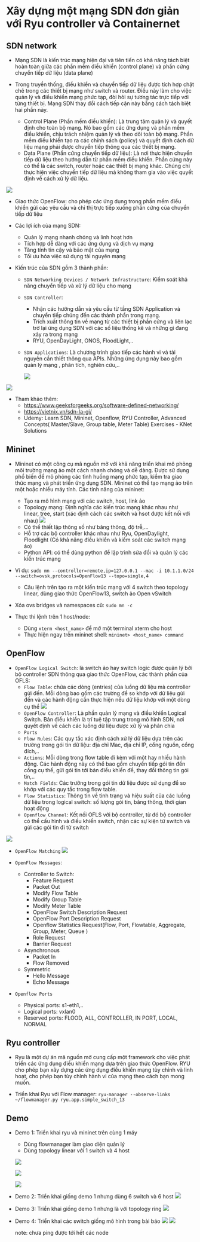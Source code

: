 # Xây dựng một mạng SDN đơn giản với Ryu controller và Containernet

## SDN network

- Mạng SDN là kiến trúc mạng hiện đại và tiên tiến có khả năng tách biệt hoàn toàn giữa các phần mềm điều khiển (control plane) và phần cứng chuyển tiếp dữ liệu (data plane)

- Trong truyền thống, điều khiển và chuyển tiếp dữ liệu được tích hợp chặt chẽ trong các thiết bị mạng như switch và router. Điều này làm cho việc quản lý và điều khiển mạng phức tạp, đòi hỏi sự tương tác trực tiếp với từng thiết bị. Mạng SDN thay đổi cách tiếp cận này bằng cách tách biệt hai phần này.
  - Control Plane (Phần mềm điều khiển): Là trung tâm quản lý và quyết định cho toàn bộ mạng. Nó bao gồm các ứng dụng và phần mềm điều khiển, chịu trách nhiệm quản lý và theo dõi toàn bộ mạng. Phần mềm điều khiển tạo ra các chính sách (policy) và quyết định cách dữ liệu mạng phải được chuyển tiếp thông qua các thiết bị mạng.
  - Data Plane (Phần cứng chuyển tiếp dữ liệu): Là nơi thực hiện chuyển tiếp dữ liệu theo hướng dẫn từ phần mềm điều khiển. Phần cứng này có thể là các switch, router hoặc các thiết bị mạng khác. Chúng chỉ thực hiện việc chuyển tiếp dữ liệu mà không tham gia vào việc quyết định về cách xử lý dữ liệu.

![](IMG/2023-08-12-09-01-03.png)

- Giao thức OpenFlow: cho phép các ứng dụng trong phần mềm điều khiển gửi các yêu cầu và chỉ thị trực tiếp xuống phần cứng của chuyển tiếp dữ liệu

- Các lợi ích của mạng SDN:
  - Quản lý mạng nhanh chóng và linh hoạt hơn
  - Tích hợp dễ dàng với các ứng dụng và dịch vụ mạng
  - Tăng tính tin cậy và bảo mật của mạng
  - Tối ưu hóa việc sử dụng tài nguyên mạng

- Kiến trúc của SDN gồm 3 thành phần:
  - `SDN Networking Devices / Network Infrastructure`: Kiểm soát khả năng chuyển tiếp và xử lý dữ liệu cho mạng
  - `SDN Controller`: 
      - Nhận các hướng dẫn và yêu cầu từ tầng SDN Application và chuyển tiếp chúng đến các thành phần trong mạng.
      - Trích xuất thông tin về mạng từ các thiết bị phần cứng và liên lạc trở lại ứng dụng SDN với các số liệu thống kê và những gì đang xảy ra trong mạng
      - RYU, OpenDayLight, ONOS, FloodLight,..
    
  - `SDN Applications`: Là chương trình giao tiếp các hành vi và tài nguyên cần thiết thông qua APIs. Những ứng dụng này bao gồm quản lý mạng , phân tích, nghiên cứu,..
  
    ![](IMG/2023-08-12-13-13-52.png)


![](IMG/2023-08-12-13-10-44.png)


- Tham khảo thêm:
  - https://www.geeksforgeeks.org/software-defined-networking/
  - https://vietnix.vn/sdn-la-gi/
  - Udemy: Learn ​SDN, Mininet, Openflow, RYU Controller, Advanced Concepts( Master/Slave, Group table, Meter Table) Exercises - KNet Solutions

## Mininet

- Mininet có một công cụ mã nguồn mở với khả năng triển khai mô phỏng môi trường mạng ảo một cách nhanh chóng và dễ dàng. Được sử dụng phổ biến để mô phỏng các tình huống mạng phức tạp, kiểm tra giao thức mạng và phát triển ứng dụng SDN. Mininet có thể tạo mạng ảo trên một hoặc nhiều máy tính. Các tính năng của mininet:
  - Tạo ra mô hình mạng với các switch, host, link ảo
  - Topology mạng: Định nghĩa các kiến trúc mạng khác nhau như linear, tree, start (xác định cách các switch và hsot được kết nối với nhau)
    ![](IMG/2023-08-13-12-53-11.png)
  - Có thể thiết lập thông số như băng thông, độ trễ,...
  - Hỗ trợ các bộ controller khác nhau như Ryu, OpenDaylight, Floodlight (Có khả năng điều khiển và kiểm soát các switch mạng ảo)
  - Python API: có thể dùng python để lập trình sửa đổi và quản lý các kiến trúc mạng
  
- Ví dụ: `sudo mn --controller=remote,ip=127.0.0.1 --mac -i 10.1.1.0/24 --switch=ovsk,protocols=OpenFlow13 --topo=single,4`
  - Câu lệnh trên tạo ra một kiến trúc mạng với 4 switch theo topology linear, dùng giao thức OpenFlow13, switch ảo Open vSwitch

- Xóa ovs bridges và namespaces cũ: `sudo mn -c`
- Thực thi lệnh trên 1 host/node:
  - Dùng `xterm <host_name>` để mở một terminal xterm cho host
  - Thực hiện ngay trên mininet shell: `mininet> <host_name> command`

## OpenFlow 

- `OpenFlow Logical Switch`: là switch ảo hay switch logic được quản lý bởi bộ controller SDN thông qua giao thức OpenFlow, các thành phần của OFLS:
  - `Flow Table`: chứa các dòng (entries) của luồng dữ liệu mà controller gửi đến. Mỗi dòng bao gồm các trường để so khớp với dữ liệu gửi đến và các hành động cần thực hiện nếu dữ liệu khớp với một dòng cụ thể
    ![](IMG/2023-08-15-11-47-31.png)
  - `OpenFlow Controller`: Là phần quản lý mạng và điều khiển Logical Switch. Bản điều khiển là trí tuệ tập trung trong mô hình SDN, nơi quyết định về cách các luồng dữ liệu được xử lý và phân chia
  - `Ports`
  - `Flow Rules`: Các quy tắc xác định cách xử lý dữ liệu dựa trên các trường trong gói tin dữ liệu: địa chỉ Mac, địa chỉ IP, cổng nguồn, cổng đích,..
  - `Actions`: Mỗi dòng trong flow table đi kèm với một hay nhiều hành động. Các hành động này có thể bao gồm chuyển tiếp gói tin đến cổng cụ thể, gửi gói tin tới bản điều khiển để, thay đổi thông tin gói tin,..
  - `Match Fields`: Các trường trong gói tin dữ liệu được sử dụng để so khớp với các quy tắc trong flow table.
  - `Flow Statistics`: Thông tin về tình trạng và hiệu suất của các luồng dữ liệu trong logical switch: số lượng gói tin, băng thông, thời gian hoạt động
  - `Openflow Channel`: Kết nối OFLS với bộ controller, từ đó bộ controller có thể cấu hình và điều khiển switch, nhận các sự kiện từ switch và gửi các gói tin đi từ switch

![](IMG/2023-08-14-19-38-33.png)

- `OpenFlow Matching`
  ![](IMG/2023-08-15-11-49-06.png)

- `OpenFlow Messages`:
  - Controller to Switch:
    - Feature Request
    - Packet Out
    - Modify Flow Table
    - Modify Group Table
    - Modify Meter Table
    - OpenFlow Switch Description Request
    - OpenFlow Port Description Request
    - Openflow Statistics Request(Flow, Port, Flowtable, Aggregate, Group, Meter, Queue )
    - Role Request
    - Barrier Request
  - Asynchronous
    - Packet In
    - Flow Removed
  - Symmetric
    - Hello Message
    - Echo Message

- `Openflow Ports`
  - Physical ports: s1-eth1,..
  - Logical ports: vxlan0
  - Reserved ports: FLOOD, ALL, CONTROLLER, IN PORT, LOCAL, NORMAL

## Ryu controller 

- Ryu là một dự án mã nguồn mở cung cấp một framework cho việc phát triển các ứng dụng điều khiển mạng dựa trên giao thức OpenFlow. RYU cho phép bạn xây dựng các ứng dụng điều khiển mạng tùy chỉnh và linh hoạt, cho phép bạn tùy chỉnh hành vi của mạng theo cách bạn mong muốn.


- Triển khai Ryu với Flow manager: `ryu-manager --observe-links ~/flowmanager.py ryu.app.simple_switch_13`


## Demo 

- Demo 1: Triển khai ryu và mininet trên cùng 1 máy
  - Dùng flowmanager làm giao diện quản lý
  - Dùng topology linear với 1 switch và 4 host
  
  ![](IMG/2023-08-14-18-33-30.png)

  ![](IMG/2023-08-14-18-31-39.png)

  ![](IMG/2023-08-14-18-32-41.png)

- Demo 2: Triển khai giống demo 1 nhưng dùng 6 switch và 6 host
  ![](IMG/2023-08-15-12-49-36.png)

- Demo 3: Triển khai giống demo 1 nhưng là với topology ring
  ![](IMG/2023-08-15-12-47-29.png)

- Demo 4: Triển khai các switch giống mô hình trong bài báo
  ![](IMG/2023-08-15-12-52-51.png)
  ![](IMG/2023-08-15-12-58-51.png)

  note: chưa ping được tới hết các node
